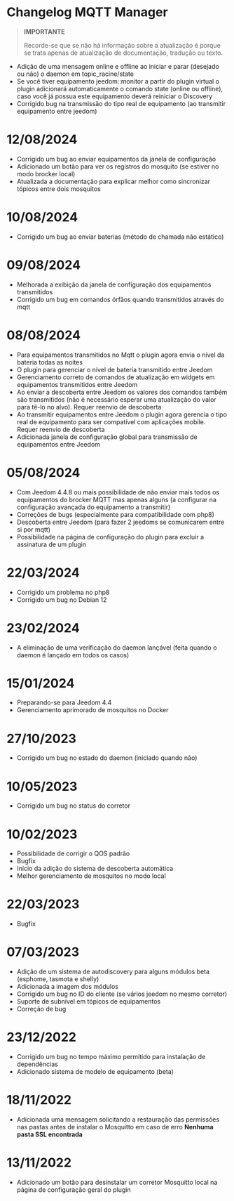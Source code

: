 # Changelog MQTT Manager

>**IMPORTANTE**
>
>Recorde-se que se não há informação sobre a atualização é porque se trata apenas de atualização de documentação, tradução ou texto.

- Adição de uma mensagem online e offline ao iniciar e parar (desejado ou não) o daemon em topic_racine/state
- Se você tiver equipamento jeedom::monitor a partir do plugin virtual o plugin adicionará automaticamente o comando state (online ou offline), caso você já possua este equipamento deverá reiniciar o Discovery
- Corrigido bug na transmissão do tipo real de equipamento (ao transmitir equipamento entre jeedom)

# 12/08/2024

- Corrigido um bug ao enviar equipamentos da janela de configuração
- Adicionado um botão para ver os registros do mosquito (se estiver no modo brocker local)
- Atualizada a documentação para explicar melhor como sincronizar tópicos entre dois mosquitos

# 10/08/2024

- Corrigido um bug ao enviar baterias (método de chamada não estático)

# 09/08/2024

- Melhorada a exibição da janela de configuração dos equipamentos transmitidos
- Corrigido um bug em comandos órfãos quando transmitidos através do mqtt

# 08/08/2024

- Para equipamentos transmitidos no Mqtt o plugin agora envia o nível da bateria todas as noites
- O plugin para gerenciar o nível de bateria transmitido entre Jeedom
- Gerenciamento correto de comandos de atualização em widgets em equipamentos transmitidos entre Jeedom
- Ao enviar a descoberta entre Jeedom os valores dos comandos também são transmitidos (não é necessário esperar uma atualização do valor para tê-lo no alvo). Requer reenvio de descoberta
- Ao transmitir equipamentos entre Jeedom o plugin agora gerencia o tipo real de equipamento para ser compatível com aplicações mobile. Requer reenvio de descoberta
- Adicionada janela de configuração global para transmissão de equipamentos entre Jeedom

# 05/08/2024

- Com Jeedom 4.4.8 ou mais possibilidade de não enviar mais todos os equipamentos do brocker MQTT mas apenas alguns (a configurar na configuração avançada do equipamento a transmitir)
- Correções de bugs (especialmente para compatibilidade com php8)
- Descoberta entre Jeedom (para fazer 2 jeedoms se comunicarem entre si por mqtt)
- Possibilidade na página de configuração do plugin para excluir a assinatura de um plugin

# 22/03/2024

- Corrigido um problema no php8
- Corrigido um bug no Debian 12

# 23/02/2024

- A eliminação de uma verificação do daemon lançável (feita quando o daemon é lançado em todos os casos)

# 15/01/2024

- Preparando-se para Jeedom 4.4
- Gerenciamento aprimorado de mosquitos no Docker

# 27/10/2023

- Corrigido um bug no estado do daemon (iniciado quando não)

# 10/05/2023

- Corrigido um bug no status do corretor

# 10/02/2023

- Possibilidade de corrigir o QOS padrão
- Bugfix
- Início da adição do sistema de descoberta automática
- Melhor gerenciamento de mosquitos no modo local

# 22/03/2023

- Bugfix

# 07/03/2023

- Adição de um sistema de autodiscovery para alguns módulos beta (esphome, tasmota e shelly)
- Adicionada a imagem dos módulos
- Corrigido um bug no ID do cliente (se vários jeedom no mesmo corretor)
- Suporte de subnível em tópicos de equipamentos
- Correção de bug

# 23/12/2022

- Corrigido um bug no tempo máximo permitido para instalação de dependências
- Adicionado sistema de modelo de equipamento (beta)

# 18/11/2022

- Adicionada uma mensagem solicitando a restauração das permissões nas pastas antes de instalar o Mosquitto em caso de erro **Nenhuma pasta SSL encontrada**

# 13/11/2022

- Adicionado um botão para desinstalar um corretor Mosquitto local na página de configuração geral do plugin
